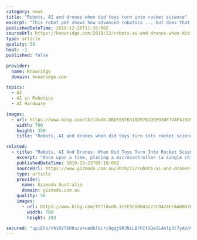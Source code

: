 ```yaml
---
category: news
title: "Robots, AI and drones when did toys turn into rocket science"
excerpt: "This robot pet shows how advanced robotics ... but does that mean they’re getting better? Various reports indicate in 2020, artificial intelligence (AI) and machine learning will continue to be pervasive in our lives. This means buying toys could become an even trickier task than it currently is. There are some factors shoppers can consider."
publishedDateTime: 2019-12-26T11:35:00Z
sourceUrl: https://knowridge.com/2019/12/robots-ai-and-drones-when-did-toys-turn-into-rocket-science/
type: article
quality: 56
heat: -1
published: false

provider:
  name: Knowridge
  domain: knowridge.com

topics:
  - AI
  - AI in Robotics
  - AI Hardware

images:
  - url: https://www.bing.com/th?id=ON.DBD55976319D9761DEE930F77AF419D5
    width: 700
    height: 350
    title: "Robots, AI and drones when did toys turn into rocket science"

related:
  - title: "Robots, AI And Drones: When Did Toys Turn Into Rocket Science?"
    excerpt: "Once upon a time, placing a microcontroller (a single chip microprocessor) inside a toy was simply uneconomical ... Various reports indicate in 2020, artificial intelligence (AI) and machine learning will continue to be pervasive in our lives. This means buying toys could become an even trickier task than it currently is."
    publishedDateTime: 2019-12-23T08:10:00Z
    sourceUrl: https://www.gizmodo.com.au/2019/12/robots-ai-and-drones-when-did-toys-turn-into-rocket-science/
    type: article
    provider:
      name: Gizmodo Australia
      domain: gizmodo.com.au
    quality: 56
    images:
      - url: https://www.bing.com/th?id=ON.1CFE5C0B043272C9424EFAAB8B7E3D53
        width: 700
        height: 393

secured: "upiEFo/YhiRVT6R8u/z+uedbl9Lri9gqj9R3NiLBFhItSQeILAmlp3l7yAVoVKmX7iAVXhni4FOm9u5EN0XyZOE3E5Fw7bCSX9sx3H3RSt1sEpw5Ph1lrknTUStjoGzrVx1nK02UhQmNbenS6jB2KLGc6WC0g2Z9aMffkqCe974SF+a7uCU5CqqwpRsz79zJV06qAVFWYeh8Iw8QE6B7bdn/6Y83ZkdNHIU7omCtMaYCKpPurlhBO+KalCXe1pDDu5vyDZCOdHB++yMGVKJ4hA==;oXdqB6Mlw903qS8FKUkxbw=="
---
```


